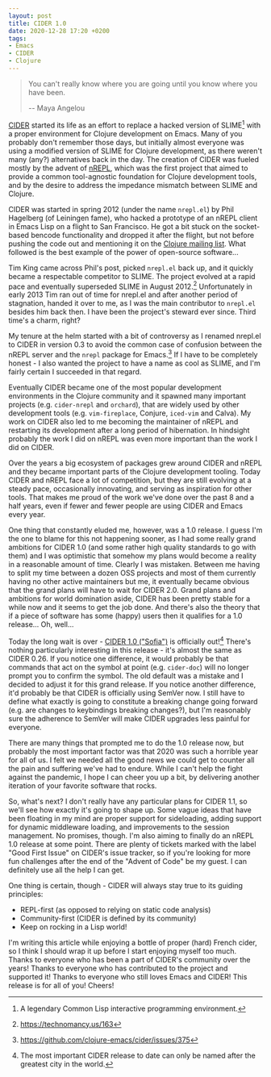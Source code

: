 ```yaml
---
layout: post
title: CIDER 1.0
date: 2020-12-28 17:20 +0200
tags:
- Emacs
- CIDER
- Clojure
---
```


> You can't really know where you are going until you know where you have been.
>
> -- Maya Angelou

[CIDER](https://cider.mx) started its life as an effort to replace a
hacked version of SLIME[^1] with a proper environment for Clojure
development on Emacs. Many of you probably don't remember those days,
but initially almost everyone was using a modified version of SLIME
for Clojure development, as there weren't many (any?) alternatives
back in the day. The creation of CIDER was fueled mostly by the advent of
[nREPL](https://nrepl.org), which was the first project that aimed to
provide a common tool-agnostic foundation for Clojure development
tools, and by the desire to address the impedance mismatch between
SLIME and Clojure.

CIDER was started in spring 2012 (under the name `nrepl.el`) by Phil
Hagelberg (of Leiningen fame), who hacked a prototype of an nREPL
client in Emacs Lisp on a flight to San Francisco. He got a bit stuck
on the socket-based bencode functionality and dropped it after the
flight, but not before pushing the code out and mentioning it on the
[Clojure mailing
list](http://groups.google.com/group/clojure/browse_thread/thread/2bd91de7dca55ca4).
What followed is the best example of the power of open-source software...

Tim King came across Phil's post, picked `nrepl.el` back up, and it quickly became
a respectable competitor to SLIME. The project evolved at a rapid pace
and eventually superseded SLIME in August 2012.[^2] Unfortunately in
early 2013 Tim ran out of time for nrepl.el and after another period of
stagnation, handed it over to me, as I was the main
contributor to `nrepl.el` besides him back then. I have been the project's
steward ever since. Third time's a charm, right?

My tenure at the helm started with a bit of
controversy as I renamed nrepl.el to CIDER in version 0.3 to avoid the
common case of confusion between the nREPL server and the `nrepl`
package for Emacs.[^3] If I have to be completely honest - I also
wanted the project to have a name as cool as SLIME, and I'm fairly
certain I succeeded in that regard.

Eventually CIDER became one of the most popular development
environments in the Clojure community and it spawned many important
projects (e.g. `cider-nrepl` and `orchard`), that are widely
used by other development tools (e.g. `vim-fireplace`, Conjure, `iced-vim` and Calva). My work on CIDER also led to me
becoming the maintainer of nREPL and restarting its development
after a long period of hibernation. In hindsight probably the work
I did on nREPL was even more important than the work I did on CIDER.

Over the years a big ecosystem of packages grew around CIDER and nREPL
and they became important parts of the Clojure development
tooling. Today CIDER and nREPL face a lot of competition, but they are still
evolving at a steady pace, occasionally innovating, and serving as inspiration for
other tools. That makes me proud of the work we've done over the past 8 and a half years,
even if fewer and fewer people are using CIDER and Emacs every year.

One thing that constantly eluded me, however, was a 1.0 release. I
guess I'm the one to blame for this not happening sooner, as I had
some really grand ambitions for CIDER 1.0 (and some rather high
quality standards to go with them) and I was optimistic that somehow my plans would
become a reality in a reasonable amount of time.  Clearly I was
mistaken. Between me having to split my time between a dozen OSS projects
and most of them currently having no other active maintainers but me,
it eventually became obvious that the grand plans will have to wait
for CIDER 2.0. Grand plans and ambitions for world domination aside,
CIDER has been pretty stable for a while now and it seems to get the
job done. And there's also the theory that if a piece of software has
some (happy) users then it qualifies for a 1.0 release... Oh, well...

Today the long wait is over - [CIDER 1.0
("Sofia")](https://github.com/clojure-emacs/cider/releases/tag/v1.0.0)
is officially out![^4]  There's nothing particularly interesting in this
release - it's almost the same as CIDER 0.26. If you notice one
difference, it would probably be that commands that act on the symbol
at point (e.g. `cider-doc`) will no longer prompt you to confirm the
symbol. The old default was a mistake and I decided to adjust it for
this grand release. If you notice another difference, it'd probably be
that CIDER is officially using SemVer now. I still have to define
what exactly is going to constitute a breaking change going forward (e.g.
are changes to keybindings breaking changes?), but I'm reasonably
sure the adherence to SemVer will make CIDER upgrades less painful
for everyone.

There are many things that prompted me to do the 1.0 release now, but
probably the most important factor was that 2020 was such a horrible
year for all of us. I felt we needed all the good news we could
get to counter all the pain and suffering we've had to endure. While I
can't help the fight against the pandemic, I hope I can cheer you up a
bit, by delivering another iteration of your favorite software that rocks.

So, what's next? I don't really have any particular plans for CIDER 1.1, so we'll see how exactly it's
going to shape up. Some vague ideas that have been floating in my mind are proper support for sideloading,
adding support for dynamic middleware loading, and improvements to the session management. No promises, though.
I'm also aiming to finally do an nREPL 1.0 release at some point. There are plenty of tickets
marked with the label "Good First Issue" on CIDER's issue tracker, so if you're looking for
more fun challenges after the end of the "Advent of Code" be my guest. I can definitely use all the help
I can get.

One thing is certain, though - CIDER will always stay true to its guiding principles:

* REPL-first (as opposed to relying on static code analysis)
* Community-first (CIDER is defined by its community)
* Keep on rocking in a Lisp world!

I'm writing this article while enjoying a bottle of proper (hard) French cider, so I think
I should wrap it up before I start enjoying myself too much.
Thanks to everyone who has been a part of CIDER's community over the years! Thanks to everyone who has contributed to the project and supported it! Thanks
to everyone who still loves Emacs and CIDER! This release is for all of you!
Cheers!

[^1]: A legendary Common Lisp interactive programming environment.
[^2]: <https://technomancy.us/163>
[^3]: <https://github.com/clojure-emacs/cider/issues/375>
[^4]: The most important CIDER release to date can only be named after the greatest city in the world.
